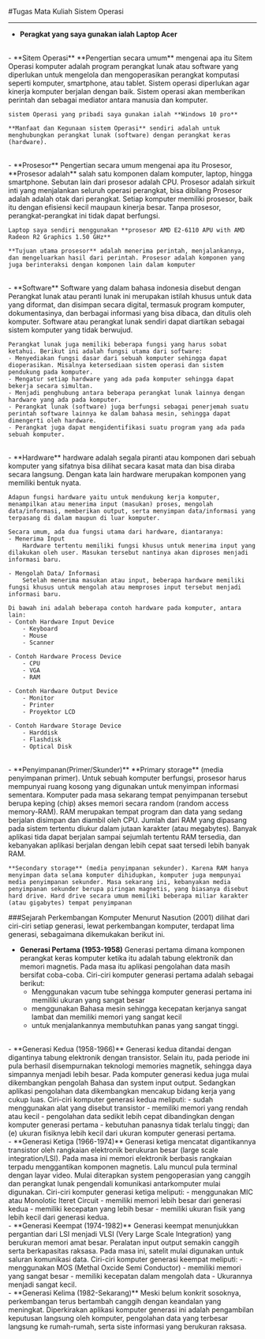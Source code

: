#Tugas Mata Kuliah Sistem Operasi
<hr>


- **Peragkat yang saya gunakan ialah Laptop Acer**
<br>
- **Sitem Operasi** 
    **Pengertian secara umum** mengenai apa itu Sitem Operasi komputer adalah program perangkat lunak atau software yang diperlukan untuk mengelola dan mengoperasikan perangkat komputasi seperti komputer, smartphone, atau tablet. Sistem operasi diperlukan agar kinerja komputer berjalan dengan baik. Sistem operasi akan memberikan perintah dan sebagai mediator antara manusia dan komputer.

    sistem Operasi yang pribadi saya gunakan ialah **Windows 10 pro**

    **Manfaat dan Kegunaan sistem Operasi** sendiri adalah untuk menghubungkan perangkat lunak (software) dengan perangkat keras (hardware).
<br>
- **Prosesor** 
    Pengertian secara umum mengenai apa itu Prosesor, **Prosesor adalah** salah satu komponen dalam komputer, laptop, hingga smartphone. Sebutan lain dari prosesor adalah CPU. Prosesor adalah sirkuit inti yang menjalankan seluruh operasi perangkat, bisa dibilang Prosesor adalah adalah otak dari perangkat. Setiap komputer memiliki prosesor, baik itu dengan efisiensi kecil maupaun kinerja besar. Tanpa prosesor, perangkat-perangkat ini tidak dapat berfungsi.

    Laptop saya sendiri menggunakan **prosesor AMD E2-6110 APU with AMD Radeon R2 Graphics 1.50 GHz**

    **Tujuan utama prosesor** adalah menerima perintah, menjalankannya, dan mengeluarkan hasil dari perintah. Prosesor adalah komponen yang juga berinteraksi dengan komponen lain dalam komputer
<br>
- **Software**
    Software yang dalam bahasa indonesia disebut dengan Perangkat lunak atau peranti lunak ini merupakan istilah khusus untuk data yang diformat, dan disimpan secara digital, termasuk program komputer, dokumentasinya, dan berbagai informasi yang bisa dibaca, dan ditulis oleh komputer. Software atau perangkat lunak sendiri dapat diartikan sebagai sistem komputer yang tidak berwujud.

    Perangkat lunak juga memiliki beberapa fungsi yang harus sobat ketahui. Berikut ini adalah fungsi utama dari software:
    - Menyediakan fungsi dasar dari sebuah komputer sehingga dapat dioperasikan. Misalnya ketersediaan sistem operasi dan sistem pendukung pada komputer.
    - Mengatur setiap hardware yang ada pada komputer sehingga dapat bekerja secara simultan.
    - Menjadi penghubung antara beberapa perangkat lunak lainnya dengan hardware yang ada pada komputer.
    - Perangkat lunak (software) juga berfungsi sebagai penerjemah suatu perintah software lainnya ke dalam bahasa mesin, sehingga dapat dimengerti oleh hardware.
    - Perangkat juga dapat mengidentifikasi suatu program yang ada pada sebuah komputer.
<br>
- **Hardware** 
    hardware adalah segala piranti atau komponen dari sebuah komputer yang sifatnya bisa dilihat secara kasat mata dan bisa diraba secara langsung. Dengan kata lain hardware merupakan komponen yang memiliki bentuk nyata.

    Adapun fungsi hardware yaitu untuk mendukung kerja komputer, menampilkan atau menerima input (masukan) proses, mengolah data/informasi, memberikan output, serta menyimpan data/informasi yang terpasang di dalam maupun di luar komputer.

    Secara umum, ada dua fungsi utama dari hardware, diantaranya:
    - Menerima Input
        Hardware tertentu memiliki fungsi khusus untuk menerima input yang dilakukan oleh user. Masukan tersebut nantinya akan diproses menjadi informasi baru.
        
    - Mengolah Data/ Informasi
        Setelah menerima masukan atau input, beberapa hardware memiliki fungsi khusus untuk mengolah atau memproses input tersebut menjadi informasi baru.

    Di bawah ini adalah beberapa contoh hardware pada komputer, antara lain:
    - Contoh Hardware Input Device
        - Keyboard
        - Mouse
        - Scanner

    - Contoh Hardware Process Device
        - CPU
        - VGA
        - RAM

    - Contoh Hardware Output Device
        - Monitor
        - Printer
        - Proyektor LCD

    - Contoh Hardware Storage Device
        - Harddisk
        - Flashdisk
        - Optical Disk
<br>
- **Penyimpanan(Primer/Skunder)**
    **Primary storage** (media penyimpanan primer). Untuk sebuah komputer berfungsi, prosesor harus mempunyai ruang kosong yang digunakan untuk menyimpan informasi sementara. Komputer pada masa sekarang tempat penyimpanan tersebut berupa keping (chip) akses memori secara random (random access memory-RAM). RAM merupakan tempat program dan data yang sedang berjalan disimpan dan diambil oleh CPU. Jumlah dari RAM yang dipasang pada sistem tertentu diukur dalam jutaan karakter (atau megabytes). Banyak aplikasi tida dapat berjalan sampai sejumlah tertentu RAM tersedia, dan kebanyakan aplikasi berjalan dengan lebih cepat saat tersedi lebih banyak RAM.

    **Secondary storage** (media penyimpanan sekunder). Karena RAM hanya menyimpan data selama komputer dihidupkan, komputer juga mempunyai media penyimpanan sekunder. Masa sekarang ini, kebanyakan media penyimpanan sekunder berupa piringan magnetis, yang biasanya disebut hard drive. Hard drive secara umum memiliki beberapa miliar karakter (atau gigabytes) tempat penyimpanan


###Sejarah Perkembangan Komputer 
Menurut Nasution (2001) dilihat dari ciri-ciri setiap generasi, lewat perkembangan komputer, terdapat lima generasi, sebagaimana dikemukakan berikut ini.
- **Generasi Pertama (1953-1958)**
Generasi pertama dimana komponen perangkat keras komputer ketika itu adalah tabung elektronik dan memori magnetis. Pada masa itu aplikasi pengolahan data masih bersifat coba-coba. Ciri-ciri komputer generasi pertama adalah sebagai berikut: 
    - Menggunakan vacum tube sehingga komputer generasi pertama ini memiliki ukuran yang sangat besar
    - menggunakan Bahasa mesin sehingga kecepatan kerjanya sangat lambat dan memiliki memori yang sangat kecil
    - untuk menjalankannya membutuhkan panas yang sangat tinggi.
<br>
- **Generasi Kedua (1958-1966)**
Generasi kedua ditandai dengan digantinya tabung elektronik dengan transistor. Selain itu, pada periode ini pula berhasil disempurnakan teknologi memories magnetik, sehingga daya simpannya menjadi lebih besar. Pada komputer generasi kedua juga mulai dikembangkan pengolah Bahasa dan system input output. Sedangkan aplikasi pengolahan data dikembangkan mencakup bidang kerja yang cukup luas. Ciri-ciri komputer generasi kedua meliputi: 
    - sudah menggunakan alat yang disebut transistor
    - memiliki memori yang rendah atau kecil
    - pengolahan data sedikit lebih cepat dibandingkan dengan komputer generasi pertama
    - kebutuhan panasnya tidak terlalu tinggi; dan (e) ukuran fisiknya lebih kecil dari ukuran komputer generasi pertama.
<br>
- **Generasi Ketiga (1966-1974)**
Generasi ketiga mencatat digantikannya transistor oleh rangkaian elektronik berukuran besar (large scale integration/LSI). Pada masa ini memori elektronik berbasis rangkaian terpadu menggantikan komponen magnetis. Lalu muncul pula terminal dengan layar video. Mulai diterapkan system pengoperasian yang canggih dan perangkat lunak pengendali komunikasi antarkomputer mulai digunakan. Ciri-ciri komputer generasi ketiga meliputi: 
    - menggunakan MIC atau Monolotic Iteret Circuit
    - memiliki memori lebih besar dari generasi kedua
    - memiliki kecepatan yang lebih besar
    - memiliki ukuran fisik yang lebih kecil dari generasi kedua.
<br>
- **Generasi Keempat (1974-1982)**
Generasi keempat menunjukkan pergantian dari LSI menjadi VLSI (Very Large Scale Integration) yang berukuran memori amat besar. Peralatan input output semakin canggih serta berkapasitas raksasa. Pada masa ini, satelit mulai digunakan untuk saluran komunikasi data. Ciri-ciri komputer generasi keempat meliputi:
    - menggunakan MOS (Methal Oxcide Semi Conductor)
    - memiliki memori yang sangat besar
    - memiliki kecepatan dalam mengolah data
    - Ukurannya menjadi sangat kecil.
<br>
- **Generasi Kelima (1982-Sekarang)**
Meski belum konkrit sosoknya, perkembangan terus bertambah canggih dengan keandalan yang meningkat. Diperkirakan aplikasi komputer generasi ini adalah pengambilan keputusan langsung oleh komputer, pengolahan data yang terbesar langsung ke rumah-rumah, serta siste informasi yang berukuran raksasa.
